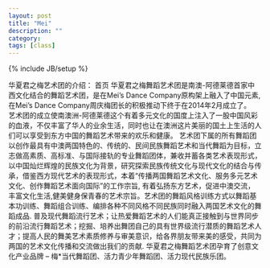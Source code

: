 ```yaml
---
layout: post
title: "Mei"
description: ""
category: 
tags: [class]
---
```

{% include JB/setup %}

华夏君之梅艺术团的介绍： 首页
华夏君之梅舞蹈艺术团是南澳-阿德莱德首家中西文化结合的舞蹈艺术团，是在Mei’s Dance Company原构架上融入了中国元素, 在Mei’s Dance Company周庆梅团长的积极推动下终于在2014年2月成立了。　　艺术团的成立使南澳洲-阿德莱德这个有着多元文化的国度上注入了一股中国风彩的血液，不仅丰富了华人的业余生活，同时也让在澳洲这片美丽的国土上生活的人们可以享受到东方中国的舞蹈艺术带来的欢乐和健康。
艺术团下属的所有舞蹈团以创作最具有中澳两国特色的、传统的、民间民族舞蹈艺术和当代舞蹈为目标，立志做高素质、高标准、与国际接轨的专业舞蹈团体，兼收并蓄各类艺术表现形式，以中国灿烂辉煌的民族文化为背景，研究探索民族传统文化与现代文化的结合与传承，借鉴西方现代艺术的表现形式，本着“传播两国舞蹈艺术文化、服务多元艺术文化、创作舞蹈艺术面向国际”的工作宗旨, 有着弘扬东方艺术，促进中澳交流，丰富文化生活,健美健身保青春的艺术宗旨。艺术团的舞蹈风格训练方式以舞蹈基本功训练、舞蹈组合训练、编排各种不同风格不同民族同时融入两国艺术文化的舞蹈成品. 普及现代舞蹈流行艺术；让热爱舞蹈艺术的人们能真正接触到与世界同步的前沿流行舞蹈艺术；挖掘、培养出舞团自己的具有世界级流行潜质的舞蹈艺术人才；提高人民的舞美艺术素质修养与审美意识，给各界朋友带来美的感受，共同为两国的艺术文化传播和交流做出我们的贡献.
华夏君之梅舞蹈艺术团孕育了创意文化产业品牌 – 梅*当代舞蹈团、活力青少年舞蹈团、活力现代民族乐团。
